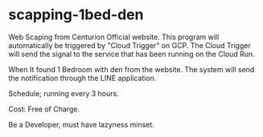 # scapping-1bed-den

Web Scaping from Centurion Official website. 
This program will automatically be triggered by "Cloud Trigger" on GCP. The Cloud Trigger will send the signal to the service that has been running on the Cloud Run.

When It found 1 Bedroom with den from the website. The system will send the notification through the LINE application.

Schedule; running every 3 hours.

Cost: Free of Charge.

Be a Developer, must have lazyness minset.
